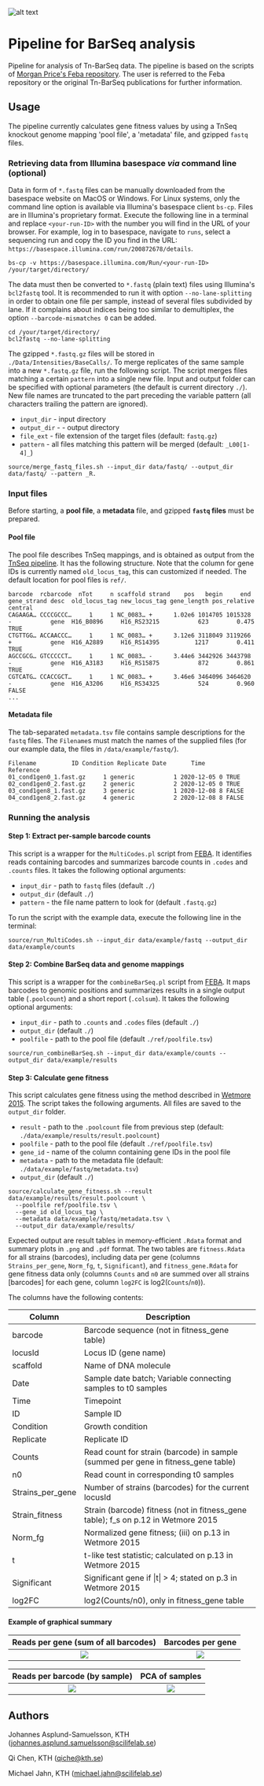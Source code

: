 ![alt text](rebar.png "Refactored BarSeq analysis")

# Pipeline for BarSeq analysis

Pipeline for analysis of Tn-BarSeq data. The pipeline is based on the scripts of [Morgan Price's Feba repository](https://bitbucket.org/berkeleylab/feba/src/master/). The user is referred to the Feba repository or the original Tn-BarSeq publications for further information.

## Usage

The pipeline currently calculates gene fitness values by using a TnSeq knockout genome mapping 'pool file', a 'metadata' file, and gzipped `fastq` files.


### Retrieving data from Illumina basespace *via* command line (optional)

Data in form of `*.fastq` files can be manually downloaded from the basespace website on MacOS or Windows.
For Linux systems, only the command line option is available via Illumina's basespace client `bs-cp`. Files are in Illumina's proprietary format. Execute the following line in a terminal and replace `<your-run-ID>` with the number you will find in the URL of your browser. For example, log in to basespace, navigate to `runs`, select a sequencing run and copy the ID you find in the URL: `https://basespace.illumina.com/run/200872678/details`.

```
bs-cp -v https://basespace.illumina.com/Run/<your-run-ID> /your/target/directory/
```

The data must then be converted to `*.fastq` (plain text) files using Illumina's `bcl2fastq` tool. It is recommended to run it with option `--no-lane-splitting` in order to obtain one file per sample, instead of several files subdivided by lane. If it complains about indices being too similar to demultiplex, the option `--barcode-mismatches 0` can be added.

```
cd /your/target/directory/
bcl2fastq --no-lane-splitting
```

The gzipped `*.fastq.gz` files will be stored in `./Data/Intensities/BaseCalls/`. To merge replicates of the same sample into a new `*.fastq.gz` file, run the following script. The script merges files matching a certain `pattern` into a single new file. Input and output folder can be specified with optional parameters (the default is current directory `./`). New file names are truncated to the part preceding the variable pattern (all characters trailing the pattern are ignored).

- `input_dir` - input directory
- `output_dir` - - output directory
- `file_ext` - file extension of the target files (default: `fastq.gz`)
- `pattern` - all files matching this pattern will be merged (default: `_L00[1-4]_`)

```
source/merge_fastq_files.sh --input_dir data/fastq/ --output_dir data/fastq/ --pattern _R.
```

### Input files

Before starting, a **pool file**, a **metadata** file, and gzipped **`fastq` files** must be prepared.

#### Pool file

The pool file describes TnSeq mappings, and is obtained as output from the [TnSeq pipeline](https://github.com/m-jahn/TnSeq-pipe). It has the following structure. Note that the column for gene IDs is currently named `old_locus_tag`, this can customized if needed. The default location for pool files is `ref/`.

```
barcode  rcbarcode  nTot     n scaffold strand    pos   begin     end gene_strand desc  old_locus_tag new_locus_tag gene_length pos_relative central
CAGAAGA… CCCCGCCC…     1     1 NC_0083… +      1.02e6 1014705 1015328 -           gene  H16_B0896     H16_RS23215           623        0.475 TRUE   
CTGTTGG… ACCAACCC…     1     1 NC_0083… +      3.12e6 3118049 3119266 +           gene  H16_A2889     H16_RS14395          1217        0.411 TRUE   
AGCCGCG… GTCCCCCT…     1     1 NC_0083… -      3.44e6 3442926 3443798 -           gene  H16_A3183     H16_RS15875           872        0.861 TRUE   
CGTCATG… CCACCGCT…     1     1 NC_0083… +      3.46e6 3464096 3464620 -           gene  H16_A3206     H16_RS34325           524        0.960 FALSE  
...
```

#### Metadata file

The tab-separated `metadata.tsv` file contains sample descriptions for the `fastq` files. The `Filename`s must match the names of the supplied files (for our example data, the files in `/data/example/fastq/`).

```
Filename          ID Condition Replicate Date       Time          Reference
01_cond1gen0_1.fast.gz     1 generic           1 2020-12-05 0 TRUE     
02_cond1gen0_2.fast.gz     2 generic           2 2020-12-05 0 TRUE     
03_cond1gen8_1.fast.gz     3 generic           1 2020-12-08 8 FALSE    
04_cond1gen8_2.fast.gz     4 generic           2 2020-12-08 8 FALSE  
```

### Running the analysis

#### Step 1: Extract per-sample barcode counts

This script is a wrapper for the `MultiCodes.pl` script from [FEBA](https://bitbucket.org/berkeleylab/feba/src/master/). It identifies reads containing barcodes and summarizes barcode counts in `.codes` and `.counts` files. It takes the following optional arguments:

- `input_dir` - path to `fastq` files (default `./`)
- `output_dir` (default `./`)
- `pattern` - the file name pattern to look for (default `.fastq.gz`)

To run the script with the example data, execute the following line in the terminal:

```
source/run_MultiCodes.sh --input_dir data/example/fastq --output_dir data/example/counts
```

#### Step 2: Combine BarSeq data and genome mappings

This script is a wrapper for the `combineBarSeq.pl` script from  [FEBA](https://bitbucket.org/berkeleylab/feba/src/master/). It maps barcodes to genomic positions and summarizes results in a single output table (`.poolcount`) and a short report (`.colsum`). It takes the following optional arguments:

- `input_dir` - path to `.counts` and `.codes` files (default `./`)
- `output_dir` (default `./`)
- `poolfile` - path to the pool file (default `./ref/poolfile.tsv`)

```
source/run_combineBarSeq.sh --input_dir data/example/counts --output_dir data/example/results
```

#### Step 3: Calculate gene fitness

This script calculates gene fitness using the method described in [Wetmore 2015](https://mbio.asm.org/content/6/3/e00306-15.full). The script takes the following arguments. All files are saved to the `output_dir` folder.

- `result` - path to the `.poolcount` file from previous step (default: `./data/example/results/result.poolcount`)
- `poolfile` - path to the pool file (default `./ref/poolfile.tsv`)
- `gene_id` - name of the column containing gene IDs in the pool file
- `metadata` - path to the metadata file (default: `./data/example/fastq/metadata.tsv`)
- `output_dir` (default `./`)

```
source/calculate_gene_fitness.sh --result data/example/results/result.poolcount \
  --poolfile ref/poolfile.tsv \
  --gene_id old_locus_tag \
  --metadata data/example/fastq/metadata.tsv \
  --output_dir data/example/results/
```

Expected output are result tables in memory-efficient `.Rdata` format and summary plots in `.png` and `.pdf` format. The two tables are `fitness.Rdata` for all strains (barcodes), including data per gene (columns `Strains_per_gene`, `Norm_fg`, `t`, `Significant`), and `fitness_gene.Rdata` for gene fitness data only (columns `Counts` and `n0` are summed over all strains [barcodes] for each gene, column `log2FC` is log2(`Counts`/`n0`)).

The columns have the following contents:

| Column | Description |
| ------ | ----------- |
| barcode | Barcode sequence (not in fitness_gene table) |
| locusId | Locus ID (gene name) |
| scaffold | Name of DNA molecule |
| Date | Sample date batch; Variable connecting samples to t0 samples |
| Time | Timepoint |
| ID | Sample ID |
| Condition | Growth condition |
| Replicate | Replicate ID |
| Counts | Read count for strain (barcode) in sample (summed per gene in fitness_gene table) |
| n0 | Read count in corresponding t0 samples |
| Strains_per_gene | Number of strains (barcodes) for the current locusId |
| Strain_fitness | Strain (barcode) fitness (not in fitness_gene table); f_s on p.12 in Wetmore 2015 |
| Norm_fg | Normalized gene fitness; (iii) on p.13 in Wetmore 2015 |
| t | t-like test statistic; calculated on p.13 in Wetmore 2015 |
| Significant | Significant gene if \|t\| > 4; stated on p.3 in Wetmore 2015 |
| log2FC | log2(Counts/n0), only in fitness_gene table |


#### Example of graphical summary

Reads per gene (sum of all barcodes)    |  Barcodes per gene
:-------------------------:|:-------------------------:
![](data/example/results/plot_reads_gene.png)  |  ![](data/example/results/plot_barcodes_gene.png)

Reads per barcode (by sample)    |  PCA of samples
:-------------------------:|:-------------------------:
![](data/example/results/plot_read_count.png)  |  ![](data/example/results/plot_pca.png)


## Authors

Johannes Asplund-Samuelsson, KTH (johannes.asplund.samuelsson@scilifelab.se)

Qi Chen, KTH (qiche@kth.se)

Michael Jahn, KTH (michael.jahn@scilifelab.se)
